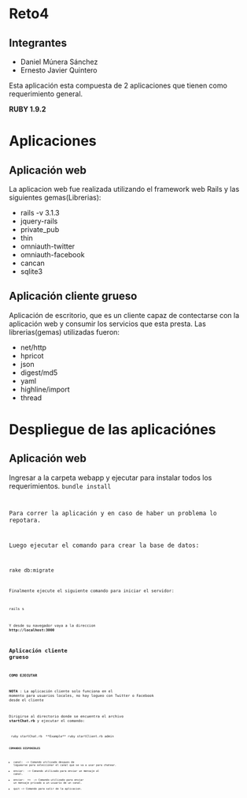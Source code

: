 Reto4
=====

Integrantes
-----------

* Daniel Múnera Sánchez
* Ernesto Javier Quintero


Esta aplicación esta compuesta de 2 aplicaciones que tienen como requerimiento general.

**RUBY 1.9.2**


Aplicaciones
============


Aplicación web
--------------

La aplicacion web fue realizada utilizando el framework web Rails y las siguientes gemas(Librerias):

* rails -v 3.1.3
* jquery-rails
* private_pub
* thin
* omniauth-twitter
* omniauth-facebook
* cancan
* sqlite3

Aplicación cliente grueso
-------------------------

Aplicación de escritorio, que es un cliente capaz de contectarse con la aplicación web y consumir los servicios
que esta presta. Las librerias(gemas) utilizadas fueron:

* net/http
* hpricot
* json
* digest/md5
* yaml
* highline/import
* thread

Despliegue de las aplicaciónes
==============================

**Aplicación web**
--------------

Ingresar a la carpeta webapp y ejecutar para instalar todos los requerimientos. 
<code>bundle install 

Para correr la aplicación y en caso de haber un problema lo repotara.

Luego ejecutar el comando para crear la base de datos:

<code>rake db:migrate<code> 
	

	
Finalmente ejecute el siguiente comando para iniciar el servidor:

<code>rails s

Y desde su navegador vaya a la direccion **http://localhost:3000** 
	

**Aplicación cliente grueso**
-------------------------

**COMO EJECUTAR**

**NOTA** : La aplicación cliente solo funciona en el momento para usuarios locales, no hay logueo con Twitter o Facebook desde el cliente

Dirigirse al directorio donde se encuentra el archivo **startChat.rb** y ejecutar el comando:

<code>
 ruby startChat.rb <nickname-local-user> **Example** ruby startClient.rb admin
<code>

**COMANDOS DISPONIBLES**

* canal: <nombre del canal> ~> Comando utilizado despues de loguearse para seleccionar el canal que se va a usar para chatear.
* enviar: <msg>  ~> Comando utilizado para enviar un mensaje al canal.
* enviar: <msg> => <username> ~> Comando utilizado para enviar un mensaje privado a un usuario de un canal.
* quit ~> Comando para salir de la aplicacion.










